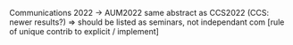 Communications 2022 -> AUM2022 same abstract as CCS2022 (CCS: newer results?)
 => should be listed as seminars, not independant com [rule of unique contrib to explicit / implement]

